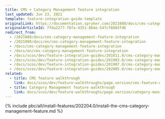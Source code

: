 ```yaml
---
title: CMS + Category Management feature integration
last_updated: Jun 23, 2021
template: feature-integration-guide-template
originalLink: https://documentation.spryker.com/2021080/docs/cms-category-management-feature-integration
originalArticleId: 7fda2277-78fa-4351-8b4e-547cf6803fd6
redirect_from:
  - /2021080/docs/cms-category-management-feature-integration
  - /2021080/docs/en/cms-category-management-feature-integration
  - /docs/cms-category-management-feature-integration
  - /docs/en/cms-category-management-feature-integration
  - /docs/scos/dev/feature-integration-guides/201811.0/cms-category-management-feature-integration.html
  - /docs/scos/dev/feature-integration-guides/201903.0/cms-category-management-feature-integration.html
  - /docs/scos/dev/feature-integration-guides/201907.0/cms-category-management-feature-integration.html
  - /docs/scos/dev/feature-integration-guides/202005.0/cms-category-management-feature-integration.html
related:
  - title: CMS feature walkthrough
    link: docs/scos/dev/feature-walkthroughs/page.version/cms-feature-walkthrough/cms-feature-walkthrough.html
  - title: Category Management feature walkthrough
    link: docs/scos/dev/feature-walkthroughs/page.version/category-management-feature-walkthrough.html
---
```

{% include pbc/all/install-features/202204.0/install-the-cms-category-management-feature.md %} <!-- To edit, see /_includes/pbc/all/install-features/202204.0/install-the-cms-category-management-feature.md -->

